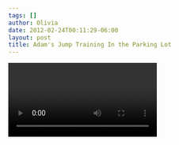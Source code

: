 ```yaml
---
tags: []
author: Olivia
date: 2012-02-24T00:11:29-06:00
layout: post
title: Adam's Jump Training In the Parking Lot
---
```


<video controls src="/media/lzvvv5wn7u1qga9s2_r1.mov"></video>
